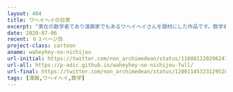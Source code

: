 ```yaml
---
layout: 404
title: ワヘイヘイの日常
excerpt: "実在の数学者であり漫画家でもあるワヘイヘイさんを題材にした作品です。数学者の日常を描きました。"
date: 2020-07-06
recent: ６３ページ目
project-class: cartoon
aname: waheyhey-no-nichijou
url-initial: https://twitter.com/non_archimedean/status/1188811202962477056
url-all: https://p-adic.github.io/waheyhey-no-nichijou-full/
url-final: https://twitter.com/non_archimedean/status/1280114532312952832
tags: [漫画,ワヘイヘイ,数学]
---
```

